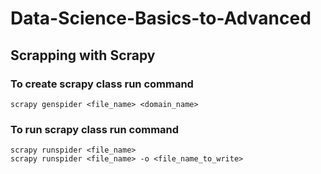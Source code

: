 # Data-Science-Basics-to-Advanced

## Scrapping with Scrapy
### To create scrapy class run command 
```
scrapy genspider <file_name> <domain_name>
```
### To run scrapy class run command 
```
scrapy runspider <file_name>
scrapy runspider <file_name> -o <file_name_to_write>
```
